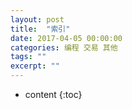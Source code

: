 ```yaml
---
layout: post
title:  "索引"
date: 2017-04-05 00:00:00
categories: 编程 交易 其他 
tags: ""
excerpt: ""
---
```


* content
{:toc}

































